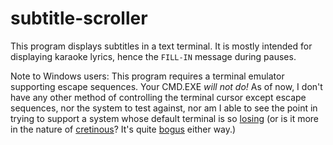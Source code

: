 # subtitle-scroller
This program displays subtitles in a text terminal. It is mostly intended for displaying karaoke lyrics, hence the `FILL-IN` message during pauses.

Note to Windows users: This program requires a terminal emulator supporting escape sequences. Your CMD.EXE *will not do!* As of now, I don't have any other method of controlling the terminal cursor except escape sequences, nor the system to test against, nor am I able to see the point in trying to support a system whose default terminal is so [losing](http://www.catb.org/esr/jargon/html/L/losing.html) (or is it more in the nature of [cretinous](http://www.catb.org/esr/jargon/html/C/cretinous.html)? It's quite [bogus](http://www.catb.org/esr/jargon/html/B/bogus.html) either way.)
